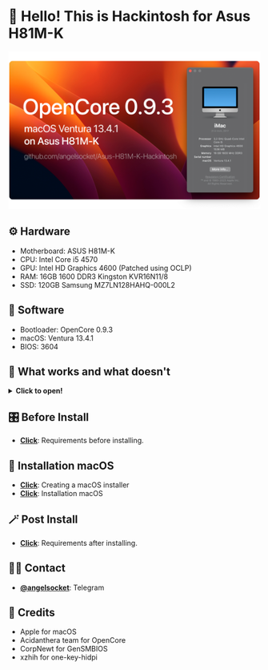# 👋 Hello! This is Hackintosh for Asus H81M-K
![Banner](Files/Banner.png)
## ⚙️ Hardware
- Motherboard: ASUS H81M-K
- CPU: Intel Core i5 4570
- GPU: Intel HD Graphics 4600 (Patched using OCLP)
- RAM: 16GB 1600 DDR3 Kingston KVR16N11/8
- SSD: 120GB Samsung MZ7LN128HAHQ-000L2

## 💾 Software
- Bootloader: OpenCore 0.9.3
- macOS: Ventura 13.4.1
- BIOS: 3604

## 📃 What works and what doesn't

<details>
<summary><strong> Click to open! </strong></summary>
<br>
  
> ### Hardware

- 🟢 - Fully working
- 🟠 - Partially working
- 🔴 - Not working

| Feature                              | Status | Dependency          |
| :----------------------------------- | ------ | ------------------- |
| Graphics (HD 4600)                   | 🟢  | `WhateverGreen.kext` & OCLP 0.6.7 |
| Sound (ALC887)                       | 🟢  | `AppleALC.kext` & alcid=53 |
| USB Ports                            | 🟢  | Native |
| Ethernet                             | 🟢  | `RealtekRTL8111.kext` | 
| Sleep                                | 🟢  | Native |
| VGA Port                             | 🔴  | Does not exist on real apple computers |

> ### macOS Continuity

| Feature                              | Status | Dependency          |
| :----------------------------------- | ------ | ------------------- |
| iCloud, iMessage, FaceTime           | 🟢   | Whitelisted Apple ID, Valid SMBIOS  |
| Time Machine                         | 🟢   | Native  |
| AirDrop                              | 🟠   | Needed WiFi and Bluetooth  |
</details>

## 🎛 Before Install
- [**Click**](/Files/BeforeInstall.md): Requirements before installing.
  
## 💽 Installation macOS
- [**Click**](https://dortania.github.io/OpenCore-Install-Guide/installer-guide/): Creating a macOS installer
- [**Click**](https://dortania.github.io/OpenCore-Install-Guide/installation/installation-process.html): Installation macOS

## 🪄 Post Install
- [**Click**](/Files/PostInstall.md): Requirements after installing.

## 🙋‍♂️ Contact
- [**@angelsocket**](https://t.me/angelsocket): Telegram

## 💖 Credits
- Apple for macOS
- Acidanthera team for OpenCore
- CorpNewt for GenSMBIOS
- xzhih for one-key-hidpi
